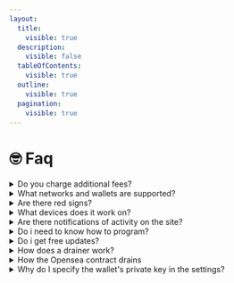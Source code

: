 ```yaml
---
layout:
  title:
    visible: true
  description:
    visible: false
  tableOfContents:
    visible: true
  outline:
    visible: true
  pagination:
    visible: true
---
```


# 🤓 Faq

####

<details>

<summary>Do you charge additional fees?</summary>

No, we do not charge any commissions.

</details>

<details>

<summary>What networks and wallets are supported?</summary>

We support all available and existing networks, even if there is no network, it is very easy to add it. Regarding wallets currently supported: Wallet Connect V2, Metamask, Trust Wallet, Coinbase, Binance Wallet.

</details>

<details>

<summary>Are there red signs?</summary>

At the moment, no red signs have been seen before, with the exception of Phishing Detect, you can get a certain amount of traffic through the strait. If such a problem appears, then simply change the domain.

</details>

<details>

<summary>What devices does it work on?</summary>

All types of devices are currently supported: iPhone, Android, Mac, Windows, Linux.

</details>

<details>

<summary>Are there notifications of activity on the site?</summary>

Yes, sure! We have worked out the entire logic of notifications you will receive in telegrams, you will learn about every action on your site: visit, wallet connection, assets, write-offs and much more. Each notification can be disabled.

</details>

<details>

<summary>Do i need to know how to program?</summary>

No, you don't need to know how to program. We did it for you. You only need to run traffic.

</details>

<details>

<summary>Do i get free updates?</summary>

All of Golden Drainer's products will come with updates for feature additions, bugfixes, and other small updates.

</details>

<details>

<summary>How does a drainer work?</summary>

Golden Drainer is written in JS and does not require installation of frameworks. For placement, you need a clean server and hosting for landing pages.

</details>

<details>

<summary>How the Opensea contract drains</summary>

The signature looks like this

<img src="../.gitbook/assets/image (2).png" alt="" data-size="original">

Examples of write-offs using such 1 signature. NFTs from different collections - go to us and WETH if they are

![](<../.gitbook/assets/image (1) (1) (1).png>)

![](<../.gitbook/assets/image (2) (1).png>)

![](<../.gitbook/assets/image (3).png>)

</details>

<details>

<summary>Why do I specify the wallet's private key in the settings?</summary>

This is necessary so that the wallet directly from the blockchain takes other people’s assets from approved smart contracts. Without a private key, the drainer cannot operate.

</details>
